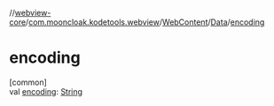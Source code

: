 //[webview-core](../../../../index.md)/[com.mooncloak.kodetools.webview](../../index.md)/[WebContent](../index.md)/[Data](index.md)/[encoding](encoding.md)

# encoding

[common]\
val [encoding](encoding.md): [String](https://kotlinlang.org/api/latest/jvm/stdlib/kotlin/-string/index.html)
